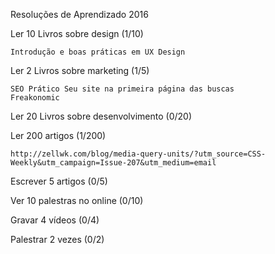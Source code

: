 Resoluções de Aprendizado 2016


Ler 10 Livros sobre design (1/10)

    Introdução e boas práticas em UX Design

Ler 2 Livros sobre marketing (1/5)

    SEO Prático Seu site na primeira página das buscas
    Freakonomic

Ler 20 Livros sobre desenvolvimento (0/20)



Ler 200 artigos (1/200)

    http://zellwk.com/blog/media-query-units/?utm_source=CSS-Weekly&utm_campaign=Issue-207&utm_medium=email
    

Escrever 5 artigos (0/5)




Ver 10 palestras no online (0/10)

    

Gravar 4 vídeos (0/4)



Palestrar 2 vezes (0/2)
